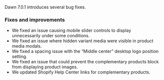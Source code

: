 Dawn 7.0.1 introduces several bug fixes.

### Fixes and improvements
- We fixed an issue causing mobile slider controls to display unnecessarily under some conditions.
- We fixed an issue where hidden variant media were visible in product media modals.
- We fixed a spacing issue with the “Middle center” desktop logo position setting.
- We fixed an issue that could prevent the complementary products block from displaying product images.
- We updated Shopify Help Center links for complementary products.
